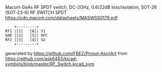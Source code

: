 Macom GaAs RF SPDT switch, DC-2GHz, 0.6/22dB loss/isolation, SOT-26 (SOT-23-6)
RF SWITCH SPDT
https://cdn.macom.com/datasheets/MASWSS0179.pdf


	    +---------+
	RF1 |[1]   [6]| V1
	GND |[2]   [5]| RFC
	RF2 |[3]   [4]| V2
	    +---------+


generated by https://github.com/FBEZ/Pinout-AsciiArt from https://github.com/ask6483/kicad-symbols/blob/master/RF_Switch.kicad_sym